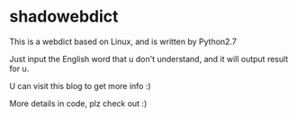 # shadowebdict

This is a webdict based on Linux, and is written by Python2.7

Just input the English word that u don't understand, and it will output result for u.


U can visit this blog to get more info :)


More details in code, plz check out :)
